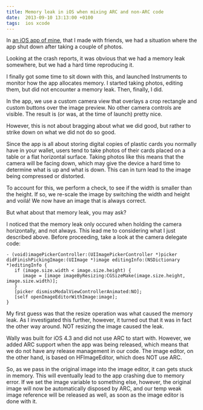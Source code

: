 ```yaml
---
title: Memory leak in iOS when mixing ARC and non-ARC code
date:  2013-09-10 13:13:00 +0100
tags:  ios xcode
---
```


In [an iOS app of mine](https://wally.app), that I made with friends,
we had a situation where the app shut down after taking a couple of photos. 

Looking at the crash reports, it was obvious that we had a memory leak somewhere,
but we had a hard time reproducing it.

I finally got some time to sit down with this, and launched Instruments to monitor
how the app allocates memory. I started taking photos, editing them, but did not
encounter a memory leak. Then, finally, I did.

In the app, we use a custom camera view that overlays a crop rectangle and custom
buttons over the image preview. No other camera controls are visible. The result
is (or was, at the time of launch) pretty nice.

However, this is not about bragging about what we did good, but rather to strike
down on what we did not do so good.

Since the app is all about storing digital copies of plastic cards you normally
have in your wallet, users tend to take photos of their cards placed on a table
or a flat horizontal surface. Taking photos like this means that the camera will
be facing down, which may give the device a hard time to determine what is up and
what is down. This can in turn lead to the image being compressed or distorted.

To account for this, we perform a check, to see if the width is smaller than the
height. If so, we re-scale the image by switching the width and height and voilá!
We now have an image that is always correct.

But what about that memory leak, you may ask?

I noticed that the memory leak only occured when holding the camera horizontally,
and not always. This lead me to considering what I just described above. Before
proceeding, take a look at the camera delegate code:

```objc
- (void)imagePickerController:(UIImagePickerController *)picker didFinishPickingImage:(UIImage *)image editingInfo:(NSDictionary *)editingInfo {
   if (image.size.width < image.size.height) {
      image = [image imageByResizing:CGSizeMake(image.size.height, image.size.width)];
   }
   [picker dismissModalViewControllerAnimated:NO];
   [self openImageEditorWithImage:image];
}
```

My first guess was that the resize operation was what caused the memory leak. As
I investigated this further, however, it turned out that it was in fact the other
way around. NOT resizing the image caused the leak.

Wally was built for iOS 4.3 and did not use ARC to start with. However, we added
ARC support when the app was being released, which means that we do not have any
release management in our code. The image editor, on the other hand, is based on
HFImageEditor, which does NOT use ARC.

So, as we pass in the original image into the image editor, it can gets stuck in
memory. This will eventually lead to the app crashing due to memory error. If we
set the image variable to something else, however, the original image will now be
automatically disposed by ARC, and our temp weak image reference will be released
as well, as soon as the image editor is done with it.